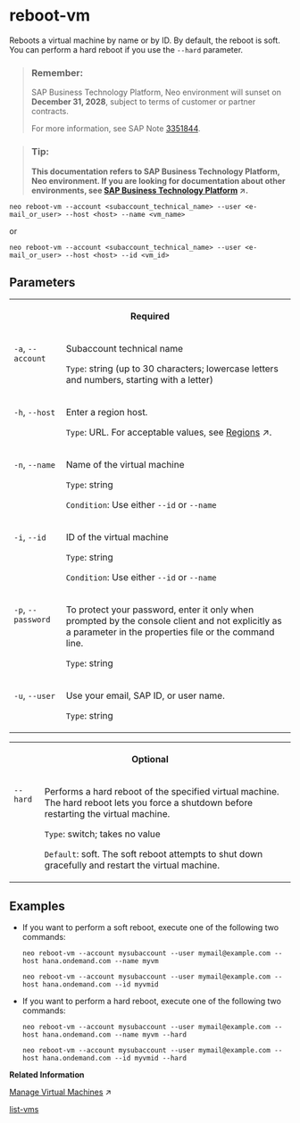 <!-- loiobada2872389b44a9a544ed058b67638a -->

# reboot-vm

Reboots a virtual machine by name or by ID. By default, the reboot is soft. You can perform a hard reboot if you use the `--hard` parameter.



> ### Remember:  
> SAP Business Technology Platform, Neo environment will sunset on **December 31, 2028**, subject to terms of customer or partner contracts.
> 
> For more information, see SAP Note [3351844](https://me.sap.com/notes/3351844).

> ### Tip:  
> **This documentation refers to SAP Business Technology Platform, Neo environment. If you are looking for documentation about other environments, see [SAP Business Technology Platform](https://help.sap.com/viewer/65de2977205c403bbc107264b8eccf4b/Cloud/en-US/6a2c1ab5a31b4ed9a2ce17a5329e1dd8.html "SAP Business Technology Platform (SAP BTP) is an integrated offering comprised of four technology portfolios: database and data management, application development and integration, analytics, and intelligent technologies. The platform offers users the ability to turn data into business value, compose end-to-end business processes, and build and extend SAP applications quickly.") :arrow_upper_right:.**



```
neo reboot-vm --account <subaccount_technical_name> --user <e-mail_or_user> --host <host> --name <vm_name>
```

or

```
neo reboot-vm --account <subaccount_technical_name> --user <e-mail_or_user> --host <host> --id <vm_id>
```



<a name="loiobada2872389b44a9a544ed058b67638a__section_fwp_lnn_q2b"/>

## Parameters


<table>
<tr>
<th valign="top" colspan="2">

Required



</th>
</tr>
<tr>
<td valign="top">

`-a`, `--account`



</td>
<td valign="top">

Subaccount technical name

`Type`: string \(up to 30 characters; lowercase letters and numbers, starting with a letter\)



</td>
</tr>
<tr>
<td valign="top">

`-h`, `--host`



</td>
<td valign="top">

Enter a region host.

`Type`: URL. For acceptable values, see [Regions](https://help.sap.com/viewer/65de2977205c403bbc107264b8eccf4b/Cloud/en-US/350356d1dc314d3199dca15bd2ab9b0e.html "You can deploy applications in different regions. Each region represents a geographical location (for example, Europe, US East) where applications, data, or services are hosted.") :arrow_upper_right:.



</td>
</tr>
<tr>
<td valign="top">

`-n`, `--name` 



</td>
<td valign="top">

Name of the virtual machine

`Type`: string

`Condition`: Use either `--id` or `--name`



</td>
</tr>
<tr>
<td valign="top">

`-i`, `--id` 



</td>
<td valign="top">

ID of the virtual machine

`Type`: string

`Condition`: Use either `--id` or `--name`



</td>
</tr>
<tr>
<td valign="top">

`-p`, `--password`



</td>
<td valign="top">

To protect your password, enter it only when prompted by the console client and not explicitly as a parameter in the properties file or the command line.

`Type`: string



</td>
</tr>
<tr>
<td valign="top">

`-u`, `--user`



</td>
<td valign="top">

Use your email, SAP ID, or user name.

`Type`: string



</td>
</tr>
</table>


<table>
<tr>
<th valign="top" colspan="2">

Optional



</th>
</tr>
<tr>
<td valign="top">

`--hard` 



</td>
<td valign="top">

Performs a hard reboot of the specified virtual machine. The hard reboot lets you force a shutdown before restarting the virtual machine.

`Type`: switch; takes no value

`Default`: soft. The soft reboot attempts to shut down gracefully and restart the virtual machine.



</td>
</tr>
</table>



<a name="loiobada2872389b44a9a544ed058b67638a__section_jy2_jpn_q2b"/>

## Examples

-   If you want to perform a soft reboot, execute one of the following two commands:

    ```
    neo reboot-vm --account mysubaccount --user mymail@example.com --host hana.ondemand.com --name myvm
    ```

    ```
    neo reboot-vm --account mysubaccount --user mymail@example.com --host hana.ondemand.com --id myvmid
    ```

-   If you want to perform a hard reboot, execute one of the following two commands:

    ```
    neo reboot-vm --account mysubaccount --user mymail@example.com --host hana.ondemand.com --name myvm --hard
    ```

    ```
    neo reboot-vm --account mysubaccount --user mymail@example.com --host hana.ondemand.com --id myvmid --hard
    ```


**Related Information**  


[Manage Virtual Machines](https://help.sap.com/viewer/c746ff81651e4b8fb6efc11146091016/Cloud/en-US/c0d2dd37428944d3b673ffdd74f3a975.html "You can create and start a virtual machine using either the SAP BTP cockpit or the console client. Then, you establish a secure communication channel to it over Secure Shell (SSH) protocol. You open an SSH tunnel and get all the communication details needed for you to log in to the virtual machine and install and maintain your software.") :arrow_upper_right:

[list-vms](list-vms-962ccbb.md "Lists all virtual machines in the specified subaccount. You can get information for a concrete virtual machine by name. The command output lists information about the virtual machine, such as size; status; SSH key; floating IP (if assigned); volume IDs.")

